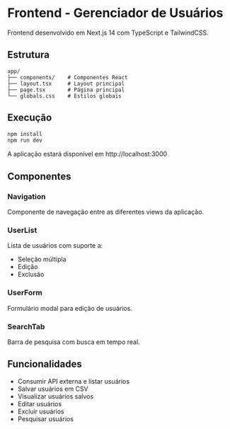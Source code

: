 # Frontend - Gerenciador de Usuários

Frontend desenvolvido em Next.js 14 com TypeScript e TailwindCSS.

## Estrutura

```
app/
├── components/    # Componentes React
├── layout.tsx     # Layout principal
├── page.tsx       # Página principal
└── globals.css    # Estilos globais
```

## Execução

```bash
npm install
npm run dev
```

A aplicação estará disponível em http://localhost:3000

## Componentes

### Navigation
Componente de navegação entre as diferentes views da aplicação.

### UserList
Lista de usuários com suporte a:
- Seleção múltipla
- Edição
- Exclusão

### UserForm
Formulário modal para edição de usuários.

### SearchTab
Barra de pesquisa com busca em tempo real.

## Funcionalidades

- Consumir API externa e listar usuários
- Salvar usuários em CSV
- Visualizar usuários salvos
- Editar usuários
- Excluir usuários
- Pesquisar usuários
